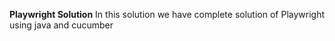 **Playwright Solution**
In this solution we have complete solution of Playwright using java and cucumber